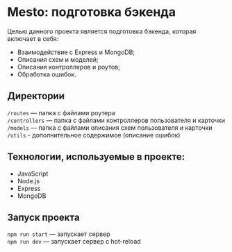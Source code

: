 # Mesto: подготовка бэкенда
Целью данного проекта является подготовка бэкенда, которая включает в себя:
 - Взаимодействие с Express и MongoDB;
 - Описания схем и моделей;
 - Описания контроллеров и роутов;
 - Обработка ошибок.

## Директории

`/routes` — папка с файлами роутера  
`/controllers` — папка с файлами контроллеров пользователя и карточки   
`/models` — папка с файлами описания схем пользователя и карточки 
`/utils` - дополнительное содержимое (описание ошибок) 


## Технологии, используемые в проекте:
* JavaScript
* Node.js
* Express
* MongoDB

## Запуск проекта

`npm run start` — запускает сервер   
`npm run dev` — запускает сервер с hot-reload
